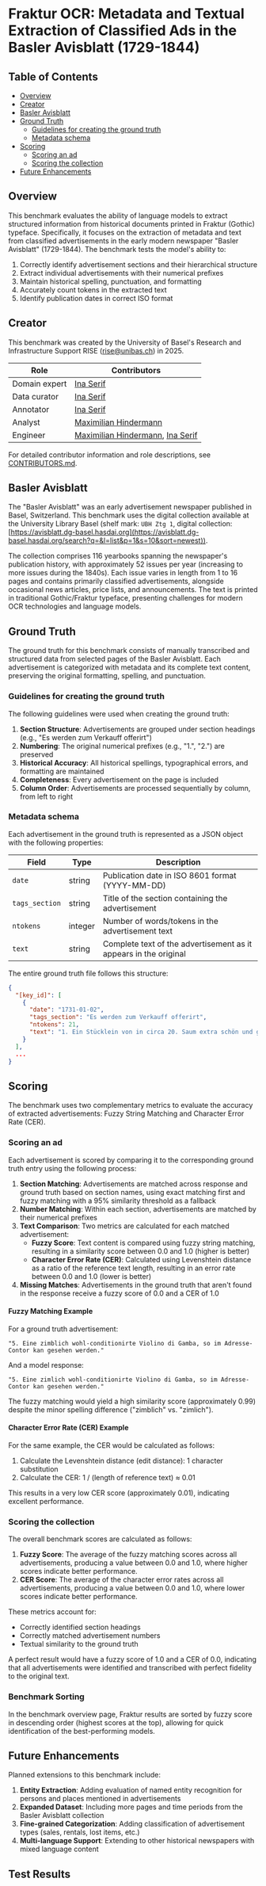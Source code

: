 # Fraktur OCR: Metadata and Textual Extraction of Classified Ads in the Basler Avisblatt (1729-1844)

## Table of Contents
- [Overview](#overview)
- [Creator](#creator)
- [Basler Avisblatt](#basler-avisblatt)
- [Ground Truth](#ground-truth)
  - [Guidelines for creating the ground truth](#guidelines-for-creating-the-ground-truth)
  - [Metadata schema](#metadata-schema)
- [Scoring](#scoring)
  - [Scoring an ad](#scoring-an-ad)
  - [Scoring the collection](#scoring-the-collection)
- [Future Enhancements](#future-enhancements)

## Overview

This benchmark evaluates the ability of language models to extract structured information from historical documents printed in Fraktur (Gothic) typeface. Specifically, it focuses on the extraction of metadata and text from classified advertisements in the early modern newspaper "Basler Avisblatt" (1729-1844). The benchmark tests the model's ability to:

1. Correctly identify advertisement sections and their hierarchical structure
2. Extract individual advertisements with their numerical prefixes
3. Maintain historical spelling, punctuation, and formatting
4. Accurately count tokens in the extracted text
5. Identify publication dates in correct ISO format

## Creator

This benchmark was created by the University of Basel's Research and Infrastructure Support RISE (rise@unibas.ch) in 2025.

| Role | Contributors |
|------|-------------|
| Domain expert | [Ina Serif] |
| Data curator | [Ina Serif] |
| Annotator | [Ina Serif] |
| Analyst | [Maximilian Hindermann] |
| Engineer | [Maximilian Hindermann], [Ina Serif] |

For detailed contributor information and role descriptions, see [CONTRIBUTORS.md](https://github.com/RISE-UNIBAS/humanities_data_benchmark/blob/main/CONTRIBUTORS.md).

## Basler Avisblatt

The "Basler Avisblatt" was an early advertisement newspaper published in Basel, Switzerland. This benchmark uses the digital collection available at the University Library Basel (shelf mark: `UBH Ztg 1`, digital collection: [https://avisblatt.dg-basel.hasdai.org](https://avisblatt.dg-basel.hasdai.org/search?q=&l=list&p=1&s=10&sort=newest)).

The collection comprises 116 yearbooks spanning the newspaper's publication history, with approximately 52 issues per year (increasing to more issues during the 1840s). Each issue varies in length from 1 to 16 pages and contains primarily classified advertisements, alongside occasional news articles, price lists, and announcements. The text is printed in traditional Gothic/Fraktur typeface, presenting challenges for modern OCR technologies and language models.

## Ground Truth

The ground truth for this benchmark consists of manually transcribed and structured data from selected pages of the Basler Avisblatt. Each advertisement is categorized with metadata and its complete text content, preserving the original formatting, spelling, and punctuation.

### Guidelines for creating the ground truth

The following guidelines were used when creating the ground truth:

1. **Section Structure**: Advertisements are grouped under section headings (e.g., "Es werden zum Verkauff offerirt")
2. **Numbering**: The original numerical prefixes (e.g., "1.", "2.") are preserved
3. **Historical Accuracy**: All historical spellings, typographical errors, and formatting are maintained
4. **Completeness**: Every advertisement on the page is included
5. **Column Order**: Advertisements are processed sequentially by column, from left to right

### Metadata schema

Each advertisement in the ground truth is represented as a JSON object with the following properties:

| Field | Type | Description |
|-------|------|-------------|
| `date` | string | Publication date in ISO 8601 format (YYYY-MM-DD) |
| `tags_section` | string | Title of the section containing the advertisement |
| `ntokens` | integer | Number of words/tokens in the advertisement text |
| `text` | string | Complete text of the advertisement as it appears in the original |

The entire ground truth file follows this structure:

```json
{
  "[key_id]": [
    {
      "date": "1731-01-02",
      "tags_section": "Es werden zum Verkauff offerirt",
      "ntokens": 21,
      "text": "1. Ein Stücklein von in circa 20. Saum extra schön und guter rother Marggräffer-Wein von Anno 1728. in raisonnablem Preiß."
    }
  ],
  ...
}
```

## Scoring

The benchmark uses two complementary metrics to evaluate the accuracy of extracted advertisements: Fuzzy String Matching and Character Error Rate (CER).

### Scoring an ad

Each advertisement is scored by comparing it to the corresponding ground truth entry using the following process:

1. **Section Matching**: Advertisements are matched across response and ground truth based on section names, using exact matching first and fuzzy matching with a 95% similarity threshold as a fallback
2. **Number Matching**: Within each section, advertisements are matched by their numerical prefixes
3. **Text Comparison**: Two metrics are calculated for each matched advertisement:
   - **Fuzzy Score**: Text content is compared using fuzzy string matching, resulting in a similarity score between 0.0 and 1.0 (higher is better)
   - **Character Error Rate (CER)**: Calculated using Levenshtein distance as a ratio of the reference text length, resulting in an error rate between 0.0 and 1.0 (lower is better)
4. **Missing Matches**: Advertisements in the ground truth that aren't found in the response receive a fuzzy score of 0.0 and a CER of 1.0

#### Fuzzy Matching Example

For a ground truth advertisement:
```
"5. Eine zimblich wohl-conditionirte Violino di Gamba, so im Adresse-Contor kan gesehen werden."
```

And a model response:
```
"5. Eine zimlich wohl-conditionirte Violino di Gamba, so im Adresse-Contor kan gesehen werden."
```

The fuzzy matching would yield a high similarity score (approximately 0.99) despite the minor spelling difference ("zimblich" vs. "zimlich").

#### Character Error Rate (CER) Example

For the same example, the CER would be calculated as follows:
1. Calculate the Levenshtein distance (edit distance): 1 character substitution
2. Calculate the CER: 1 / (length of reference text) ≈ 0.01

This results in a very low CER score (approximately 0.01), indicating excellent performance.

### Scoring the collection

The overall benchmark scores are calculated as follows:

1. **Fuzzy Score**: The average of the fuzzy matching scores across all advertisements, producing a value between 0.0 and 1.0, where higher scores indicate better performance.
2. **CER Score**: The average of the character error rates across all advertisements, producing a value between 0.0 and 1.0, where lower scores indicate better performance.

These metrics account for:
- Correctly identified section headings
- Correctly matched advertisement numbers
- Textual similarity to the ground truth

A perfect result would have a fuzzy score of 1.0 and a CER of 0.0, indicating that all advertisements were identified and transcribed with perfect fidelity to the original text.

### Benchmark Sorting

In the benchmark overview page, Fraktur results are sorted by fuzzy score in descending order (highest scores at the top), allowing for quick identification of the best-performing models.

## Future Enhancements

Planned extensions to this benchmark include:

1. **Entity Extraction**: Adding evaluation of named entity recognition for persons and places mentioned in advertisements
2. **Expanded Dataset**: Including more pages and time periods from the Basler Avisblatt collection
3. **Fine-grained Categorization**: Adding classification of advertisement types (sales, rentals, lost items, etc.)
4. **Multi-language Support**: Extending to other historical newspapers with mixed language content

[Maximilian Hindermann]: https://orcid.org/0000-0002-9337-4655
[Ina Serif]: https://orcid.org/0000-0003-2419-4252


## Test Results

